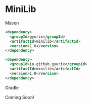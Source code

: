 # MiniLib

Maven

```xml
<dependency>
  <groupId>gyurix</groupId>
  <artifactId>minilib</artifactId>
  <version>1.0</version>
</dependency>
```
```xml
<dependency>
  <groupId>io.github.gyurix</groupId>
  <artifactId>minilib</artifactId>
  <version>1.0</version>
</dependency>
```
Gradle 

Coming Soon!
